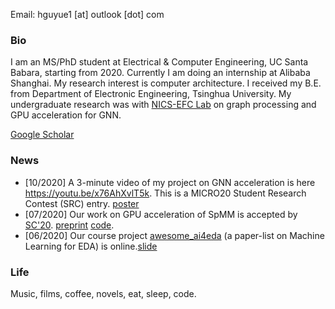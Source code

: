 Email: hguyue1 \[at\] outlook \[dot\] com

### Bio
I am an MS/PhD student at Electrical & Computer Engineering, UC Santa Babara, starting from 2020. Currently I am doing an internship at Alibaba Shanghai. My research interest is computer architecture. I received my B.E. from Department of Electronic Engineering, Tsinghua University. My undergraduate research was with [NICS-EFC Lab](http://nicsefc.ee.tsinghua.edu.cn) on graph processing and GPU acceleration for GNN.

[Google Scholar](https://scholar.google.com/citations?user=_phoJY8AAAAJ&hl=en)

### News
- \[10/2020\] A 3-minute video of my project on GNN acceleration is here https://youtu.be/x76AhXvlT5k. This is a MICRO20 Student Research Contest (SRC) entry. [poster](http://nicsefc.ee.tsinghua.edu.cn/media/publications/2020/SRC20_None.pdf)
- \[07/2020\] Our work on GPU acceleration of SpMM is accepted by [SC'20](https://sc20.supercomputing.org). [preprint](https://arxiv.org/abs/2007.03179) [code](https://github.com/hgyhungry/ge-spmm).
- \[06/2020\] Our course project [awesome_ai4eda](https://github.com/thu-nics/awesome_ai4eda) (a paper-list on Machine Learning for EDA) is online.[slide](http://nicsefc.ee.tsinghua.edu.cn/media/publications/2020/arxiv_None_slide.pdf)

### Life
Music, films, coffee, novels, eat, sleep, code.

